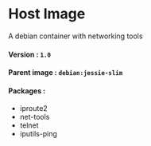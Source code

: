 # Host Image

A debian container with networking tools  
#### Version : `1.0`

#### Parent image : `debian:jessie-slim`

#### Packages :
* iproute2 
* net-tools
* telnet 
* iputils-ping
